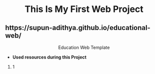 <h1 align="center" >This Is My First Web Project</h1>
<h2>https://supun-adithya.github.io/educational-web/</h2>

<p align="center">
    Education Web Template
</p>

<p>
    <ul>
        <li><b>Used resources during this Project</b></li>
    </ul>
    <ol>
        <li>1</li>
    </ol>
